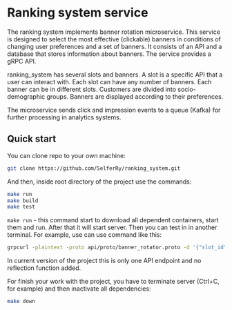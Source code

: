 # Ranking system service
The ranking system implements banner rotation microservice.
This service is designed to select the most effective (clickable) banners in
conditions of changing user preferences and a set of banners.
It consists of an API and a database that stores information about banners.
The service provides a gRPC API.

ranking_system has several slots and banners.
A slot is a specific API that a user can interact with.
Each slot can have any number of banners.
Each banner can be in different slots.
Customers are divided into socio-demographic groups. Banners are displayed according to their preferences.

The microservice sends click and impression events to a queue (Kafka) for further processing in analytics systems.

## Quick start
You can clone repo to your own machine:
```bash
git clone https://github.com/SelferRy/ranking_system.git 
```
And then, inside root directory of the project use the commands:
```bash
make run
make build
make test
```
`make run` - this command start to download all dependent containers, start them and run. 
After that it will start server. Then you can test in in another terminal. For example, use can use command like this:
```bash
grpcurl -plaintext -proto api/proto/banner_rotator.proto -d '{"slot_id": 1, "group_id": 1}' localhost:5080 ranking_system.BannerRotatorService/SelectBanner
```
In current version of the project this is only one API endpoint and no reflection function added.

For finish your work with the project, you have to terminate server (Ctrl+C, for example) 
and then inactivate all dependencies:
```bash
make down 
```
